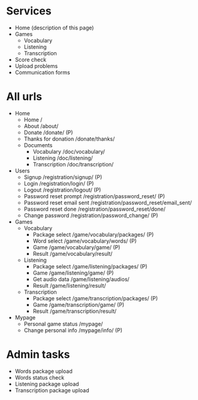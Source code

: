 # Services
- Home (description of this page)
- Games
  - Vocabulary
  - Listening
  - Transcription
- Score check
- Upload problems
- Communication forms

# All urls
- Home
  - Home /
  - About /about/
  - Donate /donate/ (P)
  - Thanks for donation /donate/thanks/
  - Documents
    - Vocabulary /doc/vocabulary/
    - Listening /doc/listening/
    - Transcription /doc/transcription/
- Users
  - Signup /registration/signup/ (P)
  - Login /registration/login/ (P)
  - Logout /registration/logout/ (P)
  - Password reset prompt /registration/password_reset/ (P)
  - Password reset email sent /registration/password_reset/email_sent/
  - Password reset done /registration/password_reset/done/
  - Change password /registration/password_change/ (P)
- Games
  - Vocabulary
    - Package select /game/vocabulary/packages/ (P)
    - Word select /game/vocabulary/words/ (P)
    - Game /game/vocabulary/game/ (P)
    - Result /game/vocabulary/result/
  - Listening
    - Package select /game/listening/packages/ (P)
    - Game /game/listening/game/ (P)
    - Get audio data /game/listening/audios/
    - Result /game/listening/result/
  - Transcription
    - Package select /game/transcription/packages/ (P)
    - Game /game/transcription/game/ (P)
    - Result /game/transcription/result/
- Mypage
  - Personal game status /mypage/
  - Change personal info /mypage/info/ (P)

# Admin tasks
- Words package upload
- Words status check
- Listening package upload
- Transcription package upload
